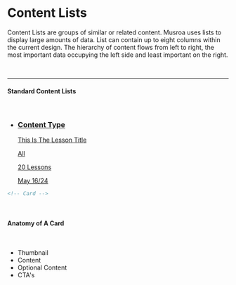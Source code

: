 # Content Lists

Content Lists are groups of similar or related content. Musroa uses lists to display large amounts of data. List can contain up to eight columns within the 
current design. The hierarchy of content flows from left to right, the most important data occupying the left side and least important on the right. 

<br><hr>
#### Standard Content Lists
<br>

<div class="tw-bg-gray-100 tw-py-6 tw-px-4">
    <ul>
        <!-- Card -->
        <li class="tw-bg-white tw-border-solid tw-border-0 tw-border-b tw-border-gray-200 tw-flex tw-items-center">
            <!-- Link To Lesson -->
            <a href="#" class="tw-flex tw-pl-3 tw-flex-grow tw-flex-col lg:tw-items-center lg:tw-flex-row tw-transition-colors tw-p-3 hover:tw-bg-drumeo-100 tw-duration-200 tw-ease-in-out">
                <!--thubnail -->
                <div class="tw-w-20 tw-h-14 tw-mr-4 tw-rounded tw-bg-gray-300"></div>
                <!-- Title -->
                <div class="tw-flex-grow">
                    <h3 class="tw-uppercase tw-text-sm tw-font-normal tw-text-drumeo">Content Type</h3>
                    <p class="tw-text-sm tw-font-bold">This Is The Lesson Title</p>
                </div>
                <!-- Optional Content -->
                <div class="tw-uppercase tw-text-xs tw-flex tw-text-gray-400">
                    <p class="tw-pr-3 lg:tw-px-3">All</p>
                    <p class="tw-pr-3 lg:tw-px-3">20 Lessons</p> 
                    <p class="lg:tw-px-3">May 16/24</p> 
                </div>
            </a>
            <!-- CTAs-->
            <div class="tw-flex tw-items-center tw-text-gray-300 tw-p-3">
                <i class="fa fa-plus tw-text-3xl tw-px-3 tw-hidden lg:tw-block transition-colors tw-duration-200 tw-ease-in-out  hover:tw-text-black tw-cursor-pointer" aria-hidden="true"></i>
                <i class="fas fa-play-circle tw-text-3xl tw-px-3 transition-colors tw-duration-200 tw-ease-in-out hover:tw-text-black tw-cursor-pointer"></i>
            </div>
        </li>
    </ul>
</div>

```html
<!-- Card -->

```
<br>

#### Anatomy of A Card
<br>

- Thumbnail
- Content
- Optional Content 
- CTA's

<!-- 
    Add CSS Counters for Ordered Lists
    Figure out entire card being link
    Match Styles
    Add Large Variant
-->